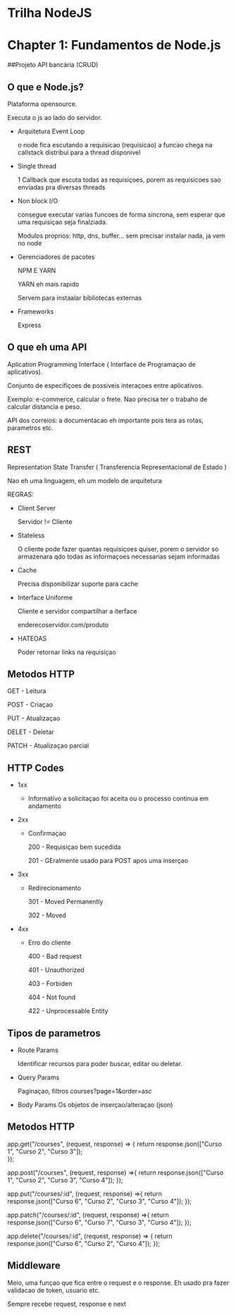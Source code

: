 # Trilha NodeJS

# Chapter 1: Fundamentos de Node.js

##Projeto API bancária (CRUD)

## O que e Node.js?

  Plataforma opensource.
  
  Executa o js ao lado do servidor.

  - Arquitetura Event Loop
 
    o node fica escutando a requisicao
    (requisicao) a funcao chega na callstack 
    distribui para a thread disponivel

  - Single thread
  
    1 Callback que escuta todas as requisiçoes, porem as requisicoes sao enviadas pra diversas threads

  - Non block I/O
    
    consegue executar varias funcoes de forma sincrona, sem esperar que uma requisiçao seja finalziada.
    
    Modulos proprios: http, dns, buffer... sem precisar instalar nada, ja vem no node


  - Gerenciadores de pacotes
    
    NPM E YARN
    
    YARN eh mais rapido
    
    Servem para instaalar bibliotecas externas

  - Frameworks
  
    Express


## O que eh uma API

Aplication Programming Interface ( Interface de Programaçao de aplicativos).

Conjunto de especifiçoes de possiveis interaçoes entre aplicativos.

Exemplo: e-commerce, calcular o frete.
Nao precisa ter o trabaho de calcular distancia e peso.

API dos correios: a documentacao eh importante pois tera as rotas, parametros etc.


## REST

Representation State Transfer ( Transferencia Representacional de Estado )

Nao eh uma linguagem, eh um modelo de arquitetura

REGRAS:
- Client Server

  Servidor != Cliente

- Stateless

  O cliente pode fazer quantas requisiçoes quiser, porem o servidor so armazenara qdo todas as informaçoes necessarias sejam informadas

- Cache

  Precisa disponibilizar suporte para cache

- Interface Uniforme
  
  Cliente e servidor compartilhar a iterface
  
  enderecoservidor.com/produto

- HATEOAS

  Poder retornar links na requisiçao

## Metodos HTTP
  GET - Leitura

  POST - Criaçao

  PUT - Atualizaçao

  DELET - Deletar
  
  PATCH - Atualizaçao parcial


## HTTP Codes
  - 1xx
    
    - Informativo
      a solicitaçao foi aceita ou o processo continua em andamento

  - 2xx 
    
    - Confirmaçao

      200 - Requisiçao bem sucedida

      201 - GEralmente usado para POST apos uma inserçao
    
  - 3xx

    - Redirecionamento

      301 - Moved Permanently

      302 - Moved
  
  - 4xx
    - Erro do cliente

        400 - Bad request

        401 - Unauthorized

        403 - Forbiden

        404 - Not found
        
        422 - Unprocessable Entity

## Tipos de parametros

- Route Params

  Identificar recursos para poder buscar, editar ou deletar.

- Query Params

  Paginaçao, filtros
  courses?page=1&order=asc

- Body Params
  Os objetos de inserçao/alteraçao (json)

## Metodos HTTP

app.get("/courses", (request, response) => {
  return response.json(["Curso 1", "Curso 2", "Curso 3"]);  
});

app.post("/courses", (request, response) =>{
  return response.json(["Curso 1", "Curso 2", "Curso 3", "Curso 4"]); 
});

app.put("/courses/:id", (request, response) =>{
  return response.json(["Curso 6", "Curso 2", "Curso 3", "Curso 4"]);
});

app.patch("/courses/:id", (request, response) =>{
  return response.json(["Curso 6", "Curso 7", "Curso 3", "Curso 4"]);
});

app.delete("/courses/:id", (request, response) => {
  return response.json(["Curso 6", "Curso 2", "Curso 4"]);
});


## Middleware

Meio, uma funçao que fica entre o request e o response. Eh usado pra fazer validacao de token, usuario etc.

Sempre recebe request, response e next
